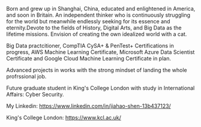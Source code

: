 Born and grew up in Shanghai, China, educated and enlightened in America, and soon in Britain. 
An independent thinker who is continuously struggling for the world but meanwhile endlessly seeking for its essence and eternity.Devote to the fields of History, Digital Arts, and Big Data as the lifetime missions. 
Envision of creating the own idealized world with a cat. 

Big Data practcitioner, CompTIA CySA+ & PenTest+ Certifications in progress, AWS Machine Learning Certificate, Microsoft Azure Data Scientist Certificate and Google Cloud Machine Learning Certificate in plan.

Advanced projects in works with the strong mindset of landing the whole profrssional job.

Future graduate student in King's College London with study in International Affairs: Cyber Security. 

My Linkedin: https://www.linkedin.com/in/jiahao-shen-13b437123/

King's College London: https://www.kcl.ac.uk/
